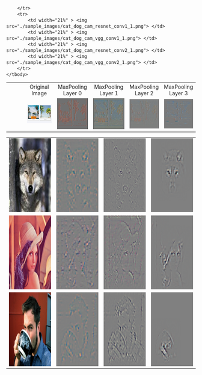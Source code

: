 <table border=0 >
	<tbody>
    <tr>
  		<td>  </td>
  		<td align="center"> Original Image </td>
  		<td align="center"> MaxPooling Layer 0 </td>
  		<td align="center"> MaxPooling Layer 1</td>
  		<td align="center"> MaxPooling Layer 2</td>
	    	<td align="center"> MaxPooling Layer 3</td>
  	</tr>
		<tr>
			<td width="21%" > <img src=""> </td>
			<td width="21%" > <img src="4098089.png"> </td>
			<td width="21%" > <img src="1.png"> </td>
			<td width="21%" > <img src="2.png"> </td>
			<td width="21%" > <img src="3.png"> </td>
			<td width="21%" > <img src="4.png"> </td>
			
		</tr>
		<tr>
			<td width="21%" > <img src="./sample_images/cat_dog_cam_resnet_conv1_1.png"> </td>
			<td width="21%" > <img src="./sample_images/cat_dog_cam_vgg_conv1_1.png"> </td>
			<td width="21%" > <img src="./sample_images/cat_dog_cam_resnet_conv2_1.png"> </td>
			<td width="21%" > <img src="./sample_images/cat_dog_cam_vgg_conv2_1.png"> </td>
		</tr>
	</tbody>
</table>

|   |   |   |   |
| :-----------: | :-----------: | :-----------: | :-----------: |
| <img src="https://github.com/InFoCusp/ui_resources/blob/master/cnnvis_images/1.jpg" width="196" height="196"> | <img src="https://github.com/InFoCusp/ui_resources/blob/master/cnnvis_images/2.png" width="196" height="196"> | <img src="https://github.com/InFoCusp/ui_resources/blob/master/cnnvis_images/3.png" width="196" height="196"> | <img src="https://github.com/InFoCusp/ui_resources/blob/master/cnnvis_images/4.png" width="196" height="196"> |
| <img src="https://github.com/InFoCusp/ui_resources/blob/master/cnnvis_images/5.png" width="196" height="196"> | <img src="https://github.com/InFoCusp/ui_resources/blob/master/cnnvis_images/6.png" width="196" height="196"> | <img src="https://github.com/InFoCusp/ui_resources/blob/master/cnnvis_images/7.png" width="196" height="196"> | <img src="https://github.com/InFoCusp/ui_resources/blob/master/cnnvis_images/8.png" width="196" height="196"> |
| <img src="https://github.com/InFoCusp/ui_resources/blob/master/cnnvis_images/9.png" width="196" height="196"> | <img src="https://github.com/InFoCusp/ui_resources/blob/master/cnnvis_images/10.png" width="196" height="196"> | <img src="https://github.com/InFoCusp/ui_resources/blob/master/cnnvis_images/11.png" width="196" height="196"> | <img src="https://github.com/InFoCusp/ui_resources/blob/master/cnnvis_images/12.png" width="196" height="196"> |
